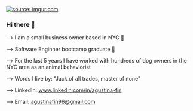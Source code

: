 <a href="https://imgur.com/y0I1gsr"><img src="https://i.imgur.com/y0I1gsr.png" title="source: imgur.com" /></a>
### Hi there 👋

--> I am a small business owner based in NYC 🍎


--> Software Enginner bootcamp graduate 👾


--> For the last 5 years I have worked with hundreds of dog owners in the NYC area as an animal behaviorist 


--> Words I live by: "Jack of all trades, master of none" 


--> LinkedIn: www.linkedin.com/in/agustina-fin


--> Email: agustinafin96@gmail.com
